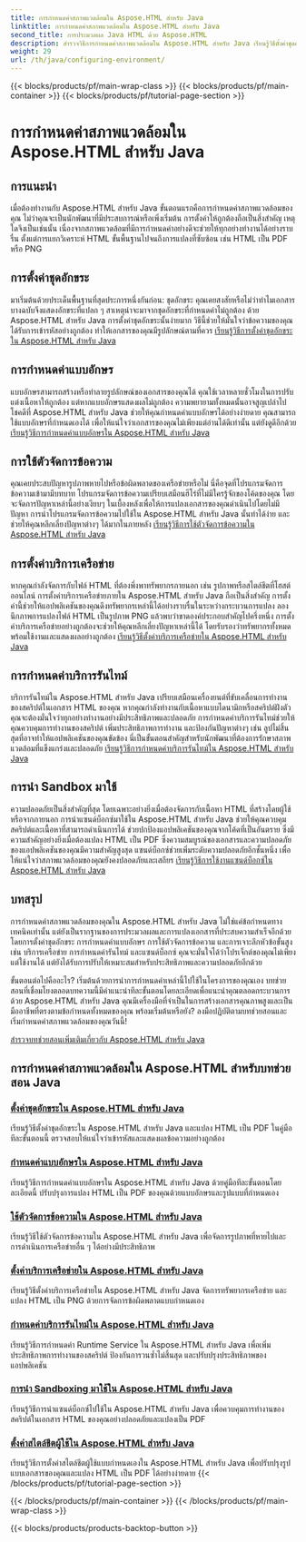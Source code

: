 ```yaml
---
title: การกำหนดค่าสภาพแวดล้อมใน Aspose.HTML สำหรับ Java
linktitle: การกำหนดค่าสภาพแวดล้อมใน Aspose.HTML สำหรับ Java
second_title: การประมวลผล Java HTML ด้วย Aspose.HTML
description: สำรวจวิธีการกำหนดค่าสภาพแวดล้อมใน Aspose.HTML สำหรับ Java เรียนรู้วิธีตั้งค่าชุดอักขระ กำหนดค่าแบบอักษร และใช้ตัวจัดการข้อความอย่างมีประสิทธิภาพ
weight: 29
url: /th/java/configuring-environment/
---
```


{{< blocks/products/pf/main-wrap-class >}}
{{< blocks/products/pf/main-container >}}
{{< blocks/products/pf/tutorial-page-section >}}

# การกำหนดค่าสภาพแวดล้อมใน Aspose.HTML สำหรับ Java

## การแนะนำ

เมื่อต้องทำงานกับ Aspose.HTML สำหรับ Java ขั้นตอนแรกคือการกำหนดค่าสภาพแวดล้อมของคุณ ไม่ว่าคุณจะเป็นนักพัฒนาที่มีประสบการณ์หรือเพิ่งเริ่มต้น การตั้งค่าให้ถูกต้องถือเป็นสิ่งสำคัญ เหตุใดจึงเป็นเช่นนั้น เนื่องจากสภาพแวดล้อมที่มีการกำหนดค่าอย่างดีจะช่วยให้ทุกอย่างทำงานได้อย่างราบรื่น ตั้งแต่การแยกวิเคราะห์ HTML ขั้นพื้นฐานไปจนถึงการแปลงที่ซับซ้อน เช่น HTML เป็น PDF หรือ PNG

## การตั้งค่าชุดอักขระ

มาเริ่มต้นด้วยประเด็นพื้นฐานที่สุดประการหนึ่งกันก่อน: ชุดอักขระ คุณเคยสงสัยหรือไม่ว่าทำไมเอกสารบางฉบับจึงแสดงอักขระที่แปลก ๆ สาเหตุน่าจะมาจากชุดอักขระที่กำหนดค่าไม่ถูกต้อง ด้วย Aspose.HTML สำหรับ Java การตั้งค่าชุดอักขระนั้นง่ายมาก วิธีนี้ช่วยให้มั่นใจว่าข้อความของคุณได้รับการเข้ารหัสอย่างถูกต้อง ทำให้เอกสารของคุณมีรูปลักษณ์ตามที่ควร
[เรียนรู้วิธีการตั้งค่าชุดอักขระใน Aspose.HTML สำหรับ Java](./set-character-set/)

## การกำหนดค่าแบบอักษร

แบบอักษรสามารถสร้างหรือทำลายรูปลักษณ์ของเอกสารของคุณได้ คุณใช้เวลาหลายชั่วโมงในการปรับแต่งเนื้อหาให้ถูกต้อง แต่หากแบบอักษรแสดงผลไม่ถูกต้อง ความพยายามทั้งหมดนั้นอาจสูญเปล่าไป โชคดีที่ Aspose.HTML สำหรับ Java ช่วยให้คุณกำหนดค่าแบบอักษรได้อย่างง่ายดาย คุณสามารถใช้แบบอักษรที่กำหนดเองได้ เพื่อให้แน่ใจว่าเอกสารของคุณไม่เพียงแต่อ่านได้ดีเท่านั้น แต่ยังดูดีอีกด้วย
[เรียนรู้วิธีการกำหนดค่าแบบอักษรใน Aspose.HTML สำหรับ Java](./configure-fonts/)

## การใช้ตัวจัดการข้อความ

คุณเคยประสบปัญหารูปภาพหายไปหรือข้อผิดพลาดของเครือข่ายหรือไม่ นี่คือจุดที่โปรแกรมจัดการข้อความเข้ามามีบทบาท โปรแกรมจัดการข้อความเปรียบเสมือนฮีโร่ที่ไม่มีใครรู้จักของโค้ดของคุณ โดยจะจัดการปัญหาเหล่านี้อย่างเงียบๆ ในเบื้องหลังเพื่อให้การแปลงเอกสารของคุณดำเนินไปโดยไม่มีปัญหา การนำโปรแกรมจัดการข้อความไปใช้ใน Aspose.HTML สำหรับ Java นั้นทำได้ง่าย และช่วยให้คุณหลีกเลี่ยงปัญหาต่างๆ ได้มากในภายหลัง
[เรียนรู้วิธีการใช้ตัวจัดการข้อความใน Aspose.HTML สำหรับ Java](./use-message-handlers/)

## การตั้งค่าบริการเครือข่าย

หากคุณกำลังจัดการกับไฟล์ HTML ที่ต้องพึ่งพาทรัพยากรภายนอก เช่น รูปภาพหรือสไตล์ชีตที่โฮสต์ออนไลน์ การตั้งค่าบริการเครือข่ายภายใน Aspose.HTML สำหรับ Java ถือเป็นสิ่งสำคัญ การตั้งค่านี้ช่วยให้แอปพลิเคชันของคุณดึงทรัพยากรเหล่านี้ได้อย่างราบรื่นในระหว่างกระบวนการแปลง ลองนึกภาพการแปลงไฟล์ HTML เป็นรูปภาพ PNG แล้วพบว่าขาดองค์ประกอบสำคัญไปครึ่งหนึ่ง การตั้งค่าบริการเครือข่ายอย่างถูกต้องจะช่วยให้คุณหลีกเลี่ยงปัญหาเหล่านี้ได้ โดยรับรองว่าทรัพยากรทั้งหมดพร้อมใช้งานและแสดงผลอย่างถูกต้อง
[เรียนรู้วิธีตั้งค่าบริการเครือข่ายใน Aspose.HTML สำหรับ Java](./setup-network-service/)

## การกำหนดค่าบริการรันไทม์

บริการรันไทม์ใน Aspose.HTML สำหรับ Java เปรียบเสมือนเครื่องยนต์ที่ขับเคลื่อนการทำงานของสคริปต์ในเอกสาร HTML ของคุณ หากคุณกำลังทำงานกับเนื้อหาแบบไดนามิกหรือสคริปต์ฝังตัว คุณจะต้องมั่นใจว่าทุกอย่างทำงานอย่างมีประสิทธิภาพและปลอดภัย การกำหนดค่าบริการรันไทม์ช่วยให้คุณควบคุมการทำงานของสคริปต์ เพิ่มประสิทธิภาพการทำงาน และป้องกันปัญหาต่างๆ เช่น ลูปไม่สิ้นสุดที่อาจทำให้แอปพลิเคชันของคุณขัดข้อง นี่เป็นขั้นตอนสำคัญสำหรับนักพัฒนาที่ต้องการรักษาสภาพแวดล้อมที่แข็งแกร่งและปลอดภัย
[เรียนรู้วิธีการกำหนดค่าบริการรันไทม์ใน Aspose.HTML สำหรับ Java](./configure-runtime-service/)

## การนำ Sandbox มาใช้

ความปลอดภัยเป็นสิ่งสำคัญที่สุด โดยเฉพาะอย่างยิ่งเมื่อต้องจัดการกับเนื้อหา HTML ที่สร้างโดยผู้ใช้หรือจากภายนอก การนำแซนด์บ็อกซ์มาใช้ใน Aspose.HTML สำหรับ Java ช่วยให้คุณควบคุมสคริปต์และเนื้อหาที่สามารถดำเนินการได้ ช่วยปกป้องแอปพลิเคชันของคุณจากโค้ดที่เป็นอันตราย ซึ่งมีความสำคัญอย่างยิ่งเมื่อต้องแปลง HTML เป็น PDF ซึ่งความสมบูรณ์ของเอกสารและความปลอดภัยของแอปพลิเคชันของคุณมีความสำคัญสูงสุด แซนด์บ็อกซ์ช่วยเพิ่มระดับความปลอดภัยอีกชั้นหนึ่ง เพื่อให้แน่ใจว่าสภาพแวดล้อมของคุณยังคงปลอดภัยและเสถียร
[เรียนรู้วิธีการใช้งานแซนด์บ็อกซ์ใน Aspose.HTML สำหรับ Java](./implement-sandboxing/)


## บทสรุป

การกำหนดค่าสภาพแวดล้อมของคุณใน Aspose.HTML สำหรับ Java ไม่ใช่แค่ข้อกำหนดทางเทคนิคเท่านั้น แต่ยังเป็นรากฐานของการประมวลผลและการแปลงเอกสารที่ประสบความสำเร็จอีกด้วย โดยการตั้งค่าชุดอักขระ การกำหนดค่าแบบอักษร การใช้ตัวจัดการข้อความ และการเจาะลึกหัวข้อขั้นสูง เช่น บริการเครือข่าย การกำหนดค่ารันไทม์ และแซนด์บ็อกซ์ คุณจะมั่นใจได้ว่าโปรเจ็กต์ของคุณไม่เพียงแต่ใช้งานได้ แต่ยังได้รับการปรับให้เหมาะสมสำหรับประสิทธิภาพและความปลอดภัยอีกด้วย

ขั้นตอนต่อไปคืออะไร? เริ่มต้นด้วยการนำการกำหนดค่าเหล่านี้ไปใช้ในโครงการของคุณเอง บทช่วยสอนที่เชื่อมโยงตลอดบทความนี้มีคำแนะนำทีละขั้นตอนโดยละเอียดเพื่อแนะนำคุณตลอดกระบวนการ ด้วย Aspose.HTML สำหรับ Java คุณมีเครื่องมือที่จำเป็นในการสร้างเอกสารคุณภาพสูงและเป็นมืออาชีพที่ตรงตามข้อกำหนดทั้งหมดของคุณ พร้อมเริ่มต้นหรือยัง? ลงมือปฏิบัติตามบทช่วยสอนและเริ่มกำหนดค่าสภาพแวดล้อมของคุณวันนี้!

[สำรวจบทช่วยสอนเพิ่มเติมเกี่ยวกับ Aspose.HTML สำหรับ Java](https://reference.aspose.com/words/net/)

## การกำหนดค่าสภาพแวดล้อมใน Aspose.HTML สำหรับบทช่วยสอน Java
### [ตั้งค่าชุดอักขระใน Aspose.HTML สำหรับ Java](./set-character-set/)
เรียนรู้วิธีตั้งค่าชุดอักขระใน Aspose.HTML สำหรับ Java และแปลง HTML เป็น PDF ในคู่มือทีละขั้นตอนนี้ ตรวจสอบให้แน่ใจว่าเข้ารหัสและแสดงผลข้อความอย่างถูกต้อง
### [กำหนดค่าแบบอักษรใน Aspose.HTML สำหรับ Java](./configure-fonts/)
เรียนรู้วิธีการกำหนดค่าแบบอักษรใน Aspose.HTML สำหรับ Java ด้วยคู่มือทีละขั้นตอนโดยละเอียดนี้ ปรับปรุงการแปลง HTML เป็น PDF ของคุณด้วยแบบอักษรและรูปแบบที่กำหนดเอง
### [ใช้ตัวจัดการข้อความใน Aspose.HTML สำหรับ Java](./use-message-handlers/)
เรียนรู้วิธีใช้ตัวจัดการข้อความใน Aspose.HTML สำหรับ Java เพื่อจัดการรูปภาพที่หายไปและการดำเนินการเครือข่ายอื่น ๆ ได้อย่างมีประสิทธิภาพ
### [ตั้งค่าบริการเครือข่ายใน Aspose.HTML สำหรับ Java](./setup-network-service/)
เรียนรู้วิธีตั้งค่าบริการเครือข่ายใน Aspose.HTML สำหรับ Java จัดการทรัพยากรเครือข่าย และแปลง HTML เป็น PNG ด้วยการจัดการข้อผิดพลาดแบบกำหนดเอง
### [กำหนดค่าบริการรันไทม์ใน Aspose.HTML สำหรับ Java](./configure-runtime-service/)
เรียนรู้วิธีการกำหนดค่า Runtime Service ใน Aspose.HTML สำหรับ Java เพื่อเพิ่มประสิทธิภาพการทำงานของสคริปต์ ป้องกันการวนซ้ำไม่สิ้นสุด และปรับปรุงประสิทธิภาพของแอปพลิเคชัน
### [การนำ Sandboxing มาใช้ใน Aspose.HTML สำหรับ Java](./implement-sandboxing/)
เรียนรู้วิธีการนำแซนด์บ็อกซ์ไปใช้ใน Aspose.HTML สำหรับ Java เพื่อควบคุมการทำงานของสคริปต์ในเอกสาร HTML ของคุณอย่างปลอดภัยและแปลงเป็น PDF
### [ตั้งค่าสไตล์ชีตผู้ใช้ใน Aspose.HTML สำหรับ Java](./set-user-style-sheet/)
เรียนรู้วิธีการตั้งค่าสไตล์ชีตผู้ใช้แบบกำหนดเองใน Aspose.HTML สำหรับ Java เพื่อปรับปรุงรูปแบบเอกสารของคุณและแปลง HTML เป็น PDF ได้อย่างง่ายดาย
{{< /blocks/products/pf/tutorial-page-section >}}

{{< /blocks/products/pf/main-container >}}
{{< /blocks/products/pf/main-wrap-class >}}

{{< blocks/products/products-backtop-button >}}
